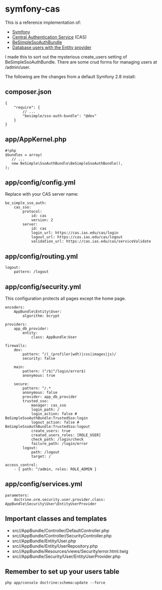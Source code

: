 symfony-cas
===========

This is a reference implementation of:

  * [Symfony](https://symfony.com/)
  * [Central Authentication Service](https://en.wikipedia.org/wiki/Central_Authentication_Service) (CAS)
  * [BeSimpleSsoAuthBundle](https://github.com/BeSimple/BeSimpleSsoAuthBundle)
  * [Database users with the Entity provider](http://symfony.com/doc/2.8/cookbook/security/entity_provider.html)
  
I made this to sort out the mysterious create_users setting of BeSimpleSsoAuthBundle. There are some crud forms for managing users at /admin/user.

The following are the changes from a default Symfony 2.8 install:

## composer.json

    {
        "require": {
            // ... 
            "besimple/sso-auth-bundle": "@dev"
        }
    }
    
## app/AppKernel.php

```
#!php
$bundles = array(
   // ...
   new BeSimple\SsoAuthBundle\BeSimpleSsoAuthBundle(),
);
```
    
## app/config/config.yml

Replace with your CAS server name:

```be_simple_sso_auth:    cas_sso:        protocol:            id: cas            version: 2        server:            id: cas            login_url: https://cas.ias.edu/cas/login            logout_url: https://cas.ias.edu/cas/logout            validation_url: https://cas.ias.edu/cas/serviceValidate
```
    
## app/config/routing.yml

```
logout:    pattern: /logout
```
## app/config/security.yml
This configuration protects all pages except the home page.

    encoders:
        AppBundle\Entity\User:
            algorithm: bcrypt
            
    providers:
        app_db_provider:
            entity:
                class: AppBundle:User
                
    firewalls:
        dev:
            pattern: ^/(_(profiler|wdt)|css|images|js)/
            security: false

        main:
            pattern: (^/$|^/login/error$)
            anonymous: true

        secure:
            pattern: ^/.*
            anonymous: false
            provider: app_db_provider
            trusted_sso:
                manager: cas_sso
                login_path: /
                login_action: false # BeSimpleSsoAuthBundle:TrustedSso:login
                logout_action: false # BeSimpleSsoAuthBundle:TrustedSso:logout
                create_users: true
                created_users_roles: [ROLE_USER]
                check_path: /login/check
                failure_path: /login/error
            logout:
                path: /logout
                target: /

    access_control:
        - { path: ^/admin, roles: ROLE_ADMIN }
   

## app/config/services.yml

    parameters:        doctrine.orm.security.user.provider.class: AppBundle\Security\User\EntityUserProvider

## Important classes and templates

 * src//AppBundle/Controller/DefaultController.php
 * src//AppBundle/Controller/SecurityController.php
 * src//AppBundle/Entity/User.php
 * src//AppBundle/Entity/UserRepository.php
 * src//AppBundle/Resources/views/Security/error.html.twig
 * src//AppBundle/Security/User/EntityUserProvider.php

## Remember to set up your users table

    php app/console doctrine:schema:update --force